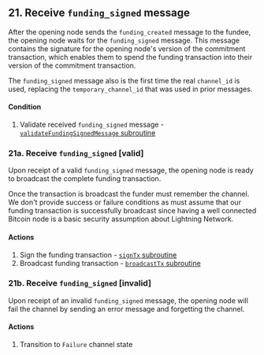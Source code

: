 ## 21. Receive `funding_signed` message

After the opening node sends the `funding_created` message to the fundee, the opening node waits for the `funding_signed` message. This message contains the signature for the opening node's version of the commitment transaction, which enables them to spend the funding transaction into their version of the commitment transaction.

The `funding_signed` message also is the first time the real `channel_id` is used, replacing the `temporary_channel_id` that was used in prior messages.

#### Condition

1. Validate received `funding_signed` message - [`validateFundingSignedMessage` subroutine](../routines/validateFundingSignedMessage.md)

### 21a. Receive `funding_signed` [valid]

Upon receipt of a valid `funding_signed` message, the opening node is ready to broadcast the complete funding transaction.

Once the transaction is broadcast the funder must remember the channel. We don't provide success or failure conditions as must assume that our funding transaction is successfully broadcast since having a well connected Bitcoin node is a basic security assumption about Lightning Network.

#### Actions

1. Sign the funding transaction - [`signTx` subroutine](../routines/signTx.md)
1. Broadcast funding transaction - [`broadcastTx` subroutine](../routines/broadcastTx.md)

### 21b. Receive `funding_signed` [invalid]

Upon receipt of an invalid `funding_signed` message, the opening node will fail the channel by sending an error message and forgetting the channel.

#### Actions

1. Transition to `Failure` channel state
